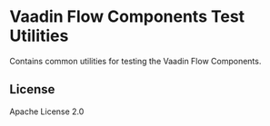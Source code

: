 # Vaadin Flow Components Test Utilities

Contains common utilities for testing the Vaadin Flow Components.

## License

Apache License 2.0
